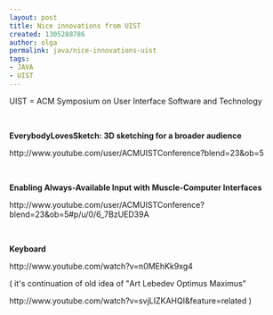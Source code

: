 ```yaml
---
layout: post
title: Nice innovations from UIST
created: 1305288786
author: olga
permalink: java/nice-innovations-uist
tags:
- JAVA
- UIST
---
```

<p>UIST = ACM Symposium on User Interface Software and Technology</p>
<p>&nbsp;</p>
<p><strong>EverybodyLovesSketch:  3D sketching for a broader audience</strong></p>
<p>http://www.youtube.com/user/ACMUISTConference?blend=23&amp;ob=5</p>
<p>&nbsp;</p>
<p><strong>Enabling  Always-Available Input with Muscle-Computer Interfaces</strong></p>
<p>http://www.youtube.com/user/ACMUISTConference?blend=23&amp;ob=5#p/u/0/6_7BzUED39A</p>
<p>&nbsp;</p>
<p><strong>Keyboard </strong></p>
<p>http://www.youtube.com/watch?v=n0MEhKk9xg4</p>
<p><span lang="en" id="result_box" class="short_text"><span title="Нажмите,
чтобы увидеть альтернативный перевод" class="hps">( it's continuation of</span>  <span title="Нажмите, чтобы увидеть альтернативный перевод" class="hps">old</span>  <span title="Нажмите, чтобы увидеть альтернативный перевод" class="hps">idea</span></span> of &quot;<span id="eow-title" class="long-title" dir="ltr" title="Art Lebedev Optimus Maximus CES 2008 review hands on">Art  Lebedev Optimus Maximus&quot; </span></p>
<p><span class="long-title" dir="ltr" title="Art Lebedev Optimus Maximus CES 2008 review hands on">http://www.youtube.com/watch?v=svjLIZKAHQI&amp;feature=related )</span></p>
